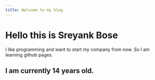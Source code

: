 ```yaml
---
title: Welcome to my blog
---
```


# Hello this is **Sreyank Bose**

I like programming and want to start my company from now.
So I am learning github pages.

## I am currently __14__ years old.
